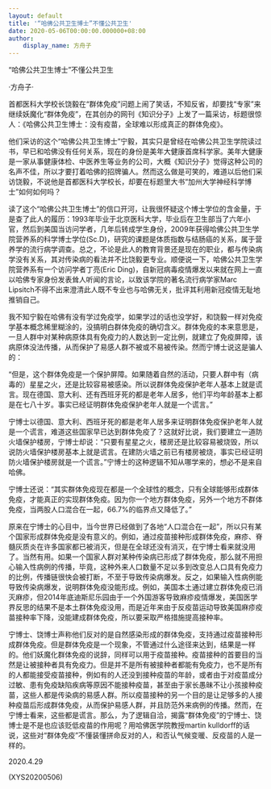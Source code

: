 ```yaml
---
layout: default
title: '“哈佛公共卫生博士”不懂公共卫生'
date: 2020-05-06T00:00:00.000000+08:00
author:
    display_name: 方舟子
---
```


“哈佛公共卫生博士”不懂公共卫生

·方舟子·

首都医科大学校长饶毅在“群体免疫”问题上闹了笑话，不知反省，却要找“专家”来继续妖魔化“群体免疫”，在其创办的网刊《知识分子》上发了一篇采访，标题很惊人：《哈佛公共卫生博士：没有疫苗，全球难以形成真正的群体免疫》。

他们采访的这个“哈佛公共卫生博士”宁毅，其实只是曾经在哈佛公共卫生学院读过书，早已和哈佛没有任何关系，现在的身份是美年大健康首席科学家。美年大健康是一家从事健康体检、中医养生等业务的公司，大概《知识分子》觉得这种公司的名声不佳，所以才要打着哈佛的招牌骗人。然而这么做是可笑的，难道以后他们采访饶毅，不说他是首都医科大学校长，却要在标题里大书“加州大学神经科学博士”如何如何吗？

读了这个“哈佛公共卫生博士”的信口开河，让我很怀疑这个博士学位的含金量，于是查了此人的履历：1993年毕业于北京医科大学，毕业后在卫生部当了六年小官，然后到美国当访问学者，几年后转成学生身份，2009年获得哈佛公共卫生学院营养系的科学博士学位(Sc.D)，研究的课题是体质指数与结肠癌的关系，属于营养学的流行病学调查。总之，不论是此人的教育背景还是现在的职业，都与传染病学没有关系，其对传染病的看法并不比饶毅更专业。顺便说一下，哈佛公共卫生学院营养系有一个访问学者丁亮(Eric Ding)，自新冠病毒疫情爆发以来就在网上一直以哈佛专家身份发表耸人听闻的言论，以致该学院的著名流行病学家Marc Lipsitch不得不出来澄清此人既不专业也与哈佛无关，批评其利用新冠疫情无耻地推销自己。

我不知宁毅在哈佛有没有学过免疫学，如果学过的话也没学好，和饶毅一样对免疫学基本概念稀里糊涂的，没搞明白群体免疫的确切含义。群体免疫的本来意思是，一旦人群中对某种病原体具有免疫力的人数达到一定比例，就建立了免疫屏障，该病原体没法传播，从而保护了易感人群不被或不易被传染。然而宁博士说这是骗人的：

“但是，这个群体免疫是一个保护屏障。如果随着自然的活动，只要人群中有（病毒的）星星之火，还是比较容易被感染。所以说群体免疫保护老年人基本上就是谎言。现在德国、意大利、还有西班牙死的都是老年人居多，他们平均年龄基本上都是在七八十岁。事实已经证明群体免疫保护老年人就是一个谎言。”

宁博士以德国、意大利、西班牙死的都是老年人居多来证明群体免疫保护老年人就是一个谎言，难道这些国家早已达到群体免疫了？这就好比说，我们要建立一道防火墙保护楼房，宁博士却说：“只要有星星之火，楼房还是比较容易被烧毁，所以说防火墙保护楼房基本上就是谎言。在建防火墙之前已有楼房被烧，事实已经证明防火墙保护楼房就是一个谎言。”宁博士的这种逻辑不知从哪学来的，想必不是来自哈佛。

宁博士还说：“其实群体免疫现在都是一个全球性的概念，只有全球能够形成群体免疫，才能真正的实现群体免疫。因为你一个地方群体免疫，另外一个地方不群体免疫，当两股人口混合在一起，66.7%的临界点又降低了。”

原来在宁博士的心目中，当今世界已经做到了各地“人口混合在一起”，所以只有某个国家形成群体免疫是没有意义的。例如，通过疫苗接种形成群体免疫，麻疹、脊髓灰质炎在许多国家都已被消灭，但是在全球还没有消灭，在宁博士看来就没用了。当然有用。如果一个国家人群对某种传染病已形成了群体免疫，那么就不用担心输入性病例的传播，毕竟，这种外来人口数量不足以多到改变总人口具有免疫力的比例，传播链很快会被打断，不至于导致传染病爆发。反之，如果输入性病例能导致传染病爆发，说明群体免疫没能形成。例如，美国本土通过建立群体免疫已消灭麻疹，但2014年底迪斯尼乐园由于一个外国游客导致麻疹疫情爆发，美国医学界反思的结果不是本土群体免疫没用，而是近年来由于反疫苗运动导致美国麻疹疫苗接种率下降，没能建成群体免疫，所以要采取严格措施提高接种率。

宁博士、饶博士声称他们反对的是自然感染形成的群体免疫，支持通过疫苗接种形成群体免疫。但是群体免疫是一个现象，不管通过什么途径来达到，结果是一样的。他们妖魔化群体免疫的说辞，同样可以用于疫苗接种。疫苗接种的首要目的当然是让被接种者具有免疫力。但是并不是所有被接种者都能有免疫力，也不是所有的人都能接受疫苗接种，例如有的人还没到接种疫苗的年龄，或者由于对疫苗成分过敏、患有免疫缺陷疾病等原因不能接种疫苗，甚至由于家长愚昧不让小孩接种疫苗，这些人都是传染病的易感人群。所以疫苗接种的另一个目的是让足够多的人接种疫苗后形成群体免疫，从而保护易感人群，并且防范外来病例的传播。然而，在宁博士看来，这些都是谎言。那么，为了逻辑自洽，揭露“群体免疫”的宁博士、饶博士是不是也应该贬低疫苗的作用呢？用哈佛医学院教授martin kulldorff的话说，这些对“群体免疫”不懂装懂拼命反对的人，和否认气候变暖、反疫苗的人是一样的。

2020.4.29

(XYS20200506)

